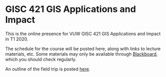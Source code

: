 # GISC 421 GIS Applications and Impact
This is the online presence for VUW GISC 421 GIS Applications and Impact in T1 2020.

The schedule for the course will be posted here, along with links to lecture materials, etc. Some materials may only be available through [Blackboard](https://blackboard.vuw.ac.nz/), which you should check regularly.

An outline of the field trip is posted [here](field-trip/details-1.md).
